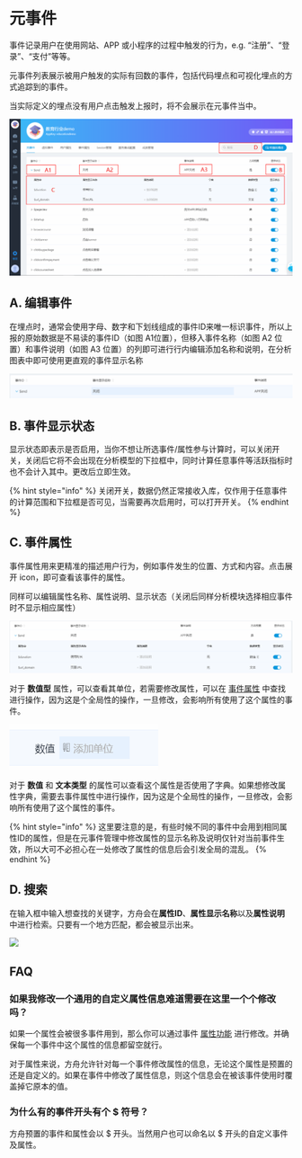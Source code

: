 # 元事件

事件记录用户在使用网站、APP 或小程序的过程中触发的行为，e.g. “注册”、“登录”、“支付”等等。

元事件列表展示被用户触发的实际有回数的事件，包括代码埋点和可视化埋点的方式追踪到的事件。

当实际定义的埋点没有用户点击触发上报时，将不会展示在元事件当中。

![](../../../.gitbook/assets/image%20%2820%29.png)

## A. 编辑事件

在埋点时，通常会使用字母、数字和下划线组成的事件ID来唯一标识事件，所以上报的原始数据是不易读的事件ID（如图 A1位置），但移入事件名称（如图 A2 位置）和事件说明（如图 A3 位置）的列即可进行行内编辑添加名称和说明，在分析图表中即可使用更直观的事件显示名称

![](../../../.gitbook/assets/image%20%2878%29.png)

## B. 事件显示状态

显示状态即表示是否启用，当你不想让所选事件/属性参与计算时，可以关闭开关，关闭后它将不会出现在分析模型的下拉框中，同时计算任意事件等活跃指标时也不会计入其中。更改后立即生效。

{% hint style="info" %}
关闭开关，数据仍然正常接收入库，仅作用于任意事件的计算范围和下拉框是否可见，当需要再次启用时，可以打开开关。
{% endhint %}

## C. 事件属性

事件属性用来更精准的描述用户行为，例如事件发生的位置、方式和内容。点击展开 icon，即可查看该事件的属性。

同样可以编辑属性名称、属性说明、显示状态（关闭后同样分析模块选择相应事件时不显示相应属性）

![](../../../.gitbook/assets/image%20%2847%29.png)

对于 **数值型** 属性，可以查看其单位，若需要修改属性，可以在 [事件属性](event-properties.md) 中查找进行操作，因为这是个全局性的操作，一旦修改，会影响所有使用了这个属性的事件。

![](../../../.gitbook/assets/image%20%2835%29.png)

对于 **数值** 和 **文本类型** 的属性可以查看这个属性是否使用了字典。如果想修改属性字典，需要去事件属性中进行操作，因为这是个全局性的操作，一旦修改，会影响所有使用了这个属性的事件。

{% hint style="info" %}
这里要注意的是，有些时候不同的事件中会用到相同属性ID的属性，但是在元事件管理中修改属性的显示名称及说明仅针对当前事件生效，所以大可不必担心在一处修改了属性的信息后会引发全局的混乱。
{% endhint %}

## D. 搜索

在输入框中输入想查找的关键字，方舟会在**属性ID**、**属性显示名称**以及**属性说明**中进行检索。只要有一个地方匹配，都会被显示出来。

![ ](https://imguserradar.analysys.cn/fangzhou/img/2018/08/201808121516085877.png)

## FAQ

### 如果我修改一个通用的自定义属性信息难道需要在这里一个个修改吗？

如果一个属性会被很多事件用到，那么你可以通过事件 [属性功能](event-properties.md) 进行修改。并确保每一个事件中这个属性的信息都留空就行。

对于属性来说，方舟允许针对每一个事件修改属性的信息，无论这个属性是预置的还是自定义的。如果在事件中修改了属性信息，则这个信息会在被该事件使用时覆盖掉它原本的值。

### 为什么有的事件开头有个 $ 符号？

方舟预置的事件和属性会以 $ 开头。当然用户也可以命名以 $ 开头的自定义事件及属性。

